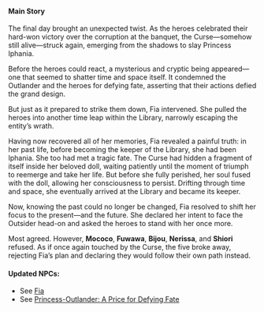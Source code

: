 #### Main Story

The final day brought an unexpected twist. As the heroes celebrated their hard-won victory over the corruption at the banquet, the Curse—somehow still alive—struck again, emerging from the shadows to slay Princess Iphania.

Before the heroes could react, a mysterious and cryptic being appeared—one that seemed to shatter time and space itself. It condemned the Outlander and the heroes for defying fate, asserting that their actions defied the grand design.

But just as it prepared to strike them down, Fia intervened. She pulled the heroes into another time leap within the Library, narrowly escaping the entity’s wrath.

Having now recovered all of her memories, Fia revealed a painful truth: in her past life, before becoming the keeper of the Library, she had been Iphania. She too had met a tragic fate. The Curse had hidden a fragment of itself inside her beloved doll, waiting patiently until the moment of triumph to reemerge and take her life. But before she fully perished, her soul fused with the doll, allowing her consciousness to persist. Drifting through time and space, she eventually arrived at the Library and became its keeper.

Now, knowing the past could no longer be changed, Fia resolved to shift her focus to the present—and the future. She declared her intent to face the Outsider head-on and asked the heroes to stand with her once more.

Most agreed. However, **Mococo**, **Fuwawa**, **Bijou**, **Nerissa**, and **Shiori** refused. As if once again touched by the Curse, the five broke away, rejecting Fia’s plan and declaring they would follow their own path instead.

#### Updated NPCs:

- See [Fia](#node:fia)
- See [Princess-Outlander: A Price for Defying Fate](#edge:iphania-outlander)
